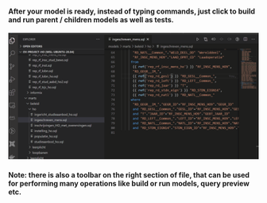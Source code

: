 #### After your model is ready, instead of typing commands, just click to build and run parent / children models as well as tests.

![See the graph and execute parent or children models](./images/graph.gif)

#### Note: there is also a toolbar on the right section of file, that can be used for performing many operations like build or run models, query preview etc.
